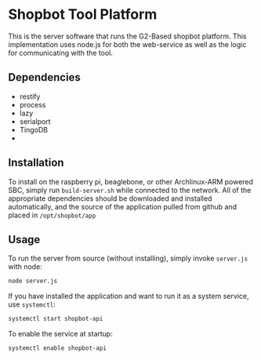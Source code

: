 # Shopbot Tool Platform

This is the server software that runs the G2-Based shopbot platform.  This implementation uses node.js for both the web-service as well as the logic for communicating with the tool.

## Dependencies

* restify
* process
* lazy
* serialport
* TingoDB
* 

## Installation

To install on the raspberry pi, beaglebone, or other Archlinux-ARM powered SBC, simply run `build-server.sh` while connected to the network.  All of the appropriate dependencies should be downloaded and installed automatically, and the source of the application pulled from github and placed in `/opt/shopbot/app`

## Usage

To run the server from source (without installing), simply invoke `server.js` with node:

```bash
node server.js
```

If you have installed the application and want to run it as a system service, use `systemctl`:

```bash
systemctl start shopbot-api
```

To enable the service at startup:

```bash
systemctl enable shopbot-api
```
